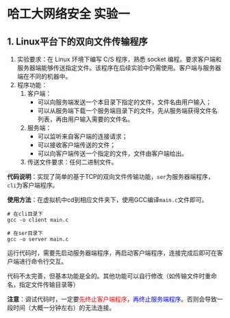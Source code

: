 # 哈工大网络安全 实验一

## 1. Linux平台下的双向文件传输程序

1. 实验要求：在 Linux 环境下编写 C/S 程序，熟悉 socket 编程。要求客户端和服务器端能够传送指定文件。该程序在后续实验中仍需使用。客户端与服务器端在不同的机器中。 
2. 程序功能： 
   1. 客户端： 
      - 可以向服务端发送一个本目录下指定的文件，文件名由用户输入；
      - 可以从服务端下载一个服务端目录下的文件，先从服务端获得文件名列表，再由用户输入需要的文件名。 
   2. 服务端：
      - 可以监听来自客户端的连接请求；
      - 可以接收客户端传送的文件； 
      - 可以向客户端传送一个指定的文件，文件由客户端给出。 
   3. 传送文件要求：任何二进制文件。 



**代码说明**：实现了简单的基于TCP的双向文件传输功能，`ser`为服务器端程序，`cli`为客户端程序。



**使用方法**：在虚拟机中cd到相应文件夹下，使用GCC编译`main.c`文件即可。

```shell
# 在cli目录下
gcc -o client main.c

# 在ser目录下
gcc -o server main.c
```

运行代码时，需要先启动服务器端程序，再启动客户端程序，连接完成后即可在客户端进行命令行交互。

代码不太完善，但基本功能是全的。其他功能可以自行修改（如传输文件时重命名，指定文件传输目录等）



**注意**：调试代码时，一定要<font color='red'>先终止客户端程序</font>，<font color='blue'>再终止服务端程序</font>。否则会导致一段时间（大概一分钟左右）的无法连接。

